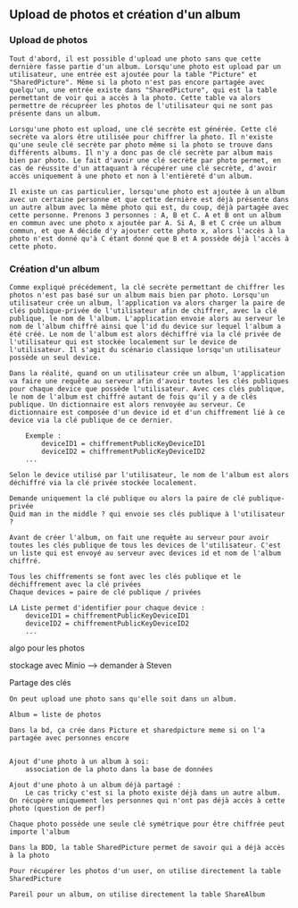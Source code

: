 ## Upload de photos et création d'un album

### Upload de photos

    Tout d'abord, il est possible d'upload une photo sans que cette dernière fasse partie d'un album. Lorsqu'une photo est upload par un utilisateur, une entrée est ajoutée pour la table "Picture" et "SharedPicture". Même si la photo n'est pas encore partagée avec quelqu'un, une entrée existe dans "SharedPicture", qui est la table permettant de voir qui a accès à la photo. Cette table va alors permettre de récupréer les photos de l'utilisateur qui ne sont pas présente dans un album.

    Lorsqu'une photo est upload, une clé secrète est générée. Cette clé secrète va alors être utilisée pour chiffrer la photo. Il n'existe qu'une seule clé secrète par photo même si la photo se trouve dans différents albums. Il n'y a donc pas de clé secrète par album mais bien par photo. Le fait d'avoir une clé secrète par photo permet, en cas de réussite d'un attaquant à récupérer une clé secrète, d'avoir accès uniquement à une photo et non à l'entièreté d'un album.

    Il existe un cas particulier, lorsqu'une photo est ajoutée à un album avec un certaine personne et que cette dernière est déjà présente dans un autre album avec la même photo qui est, du coup, déjà partagée avec cette personne. Prenons 3 personnes : A, B et C. A et B ont un album en commun avec une photo x ajoutée par A. Si A, B et C crée un album commun, et que A décide d'y ajouter cette photo x, alors l'accès à la photo n'est donné qu'à C étant donné que B et A possède déjà l'accès à cette photo. 


### Création d'un album

    Comme expliqué précédement, la clé secrète permettant de chiffrer les photos n'est pas basé sur un album mais bien par photo. Lorsqu'un utilisateur crée un album, l'application va alors charger la paire de clés publique-privée de l'utilisateur afin de chiffrer, avec la clé publique, le nom de l'album. L'application envoie alors au serveur le nom de l'album chiffré ainsi que l'id du device sur lequel l'album a été créé. Le nom de l'album est alors déchiffré via la clé privée de l'utilisateur qui est stockée localement sur le device de l'utilisateur. Il s'agit du scénario classique lorsqu'un utilisateur possède un seul device. 

    Dans la réalité, quand on un utilisateur crée un album, l'application va faire une requête au serveur afin d'avoir toutes les clés publiques pour chaque device que possède l'utilisateur. Avec ces clés publique, le nom de l'album est chiffré autant de fois qu'il y a de clés publique. Un dictionnaire est alors renvoyée au serveur. Ce dictionnaire est composée d'un device id et d'un chiffrement lié à ce device via la clé publique de ce dernier. 
    
        Exemple :
            deviceID1 = chiffrementPublicKeyDeviceID1
            deviceID2 = chiffrementPublicKeyDeviceID2
        ... 

    Selon le device utilisé par l'utilisateur, le nom de l'album est alors déchiffré via la clé privée stockée localement.

    Demande uniquement la clé publique ou alors la paire de clé publique-privée
    Quid man in the middle ? qui envoie ses clés publique à l'utilisateur ?

    Avant de créer l'album, on fait une requête au serveur pour avoir toutes les clés publique de tous les devices de l'utilisateur. C'est un liste qui est envoyé au serveur avec devices id et nom de l'album chiffré. 

    Tous les chiffrements se font avec les clés publique et le déchiffrement avec la clé privées
    Chaque devices = paire de clé publique / privées

    LA Liste permet d'identifier pour chaque device :
        deviceID1 = chiffrementPublicKeyDeviceID1
        deviceID2 = chiffrementPublicKeyDeviceID2
        ... 



algo pour les photos

stockage avec Minio --> demander à Steven

Partage des clés


    On peut upload une photo sans qu'elle soit dans un album.

    Album = liste de photos

    Dans la bd, ça crée dans Picture et sharedpicture meme si on l'a partagée avec personnes encore


    Ajout d'une photo à un album à soi:
        association de la photo dans la base de données

    Ajout d'une photo à un album déjà partagé : 
        Le cas tricky c'est si la photo existe déjà dans un autre album. On récupère uniquement les personnes qui n'ont pas déjà accès à cette photo (question de perf)

    Chaque photo possède une seule clé symétrique pour être chiffrée peut importe l'album

    Dans la BDD, la table SharedPicture permet de savoir qui a déjà accès à la photo

    Pour récupérer les photos d'un user, on utilise directement la table SharedPicture

    Pareil pour un album, on utilise directement la table ShareAlbum

